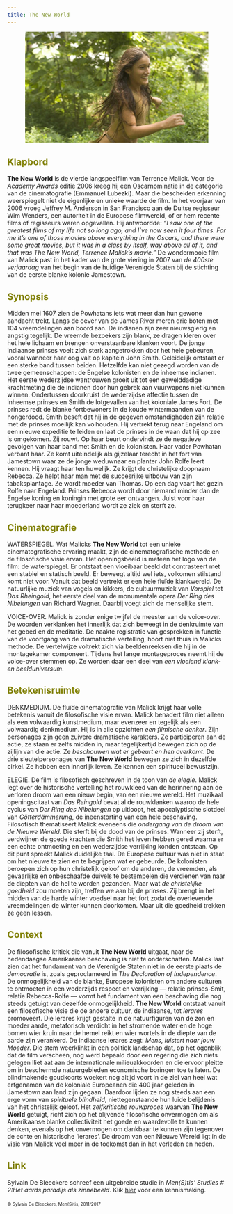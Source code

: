 ```yaml
---
title: The New World
---
```


<center>
<img src="newworldkl.jpg" >
</center>

<a name="KLA"></a>

## <font color="#808000">**Klapbord**</font>

**The New World** is de vierde langspeelfilm van Terrence Malick. Voor de _Academy Awards_ editie 2006 kreeg hij een Oscarnominatie in de categorie van de cinematografie (Emmanuel Lubezki). Maar die bescheiden erkenning weerspiegelt niet de eigenlijke en unieke waarde de film. In het voorjaar van 2006 vroeg Jeffrey M. Anderson in San Francisco aan de Duitse regisseur Wim Wenders, een autoriteit in de Europese filmwereld, of er hem recente films of regisseurs waren opgevallen. Hij antwoordde: _“I saw one of the greatest films of my life not so long ago, and I’ve now seen it four times. For me it’s one of those movies above everything in the Oscars, and there were some great movies, but it was in a class by itself, way above all of it, and that was The New World, Terrence Malick’s movie.”_ De wondermooie film van Malick past in het kader van de grote viering in 2007 van _de 400ste verjaardag_ van het begin van de huidige Verenigde Staten bij de stichting van de eerste blanke kolonie Jamestown.

<a name="SYN"></a>

## <font color="#808000">**Synopsis**</font>

Midden mei 1607 zien de Powhatans iets wat meer dan hun gewone aandacht trekt. Langs de oever van de James River meren drie boten met 104 vreemdelingen aan boord aan. De indianen zijn zeer nieuwsgierig en angstig tegelijk. De vreemde bezoekers zijn blank, ze dragen kleren over het hele lichaam en brengen onverstaanbare klanken voort. De jonge indiaanse prinses voelt zich sterk aangetrokken door het hele gebeuren, vooral wanneer haar oog valt op kapitein John Smith. Geleidelijk ontstaat er een sterke band tussen beiden. Hetzelfde kan niet gezegd worden van de twee gemeenschappen: de Engelse kolonisten en de inheemse indianen. Het eerste wederzijdse wantrouwen groeit uit tot een gewelddadige krachtmeting die de indianen door hun gebrek aan vuurwapens niet kunnen winnen. Ondertussen doorkruist de wederzijdse affectie tussen de inheemse prinses en Smith de lotgevallen van het koloniale James Fort. De prinses redt de blanke fortbewoners in de koude wintermaanden van de hongerdood. Smith beseft dat hij in de gegeven omstandigheden zijn relatie met de prinses moeilijk kan volhouden. Hij vertrekt terug naar Engeland om een nieuwe expeditie te leiden en laat de prinses in de waan dat hij op zee is omgekomen. Zij rouwt. Op haar beurt ondervindt ze de negatieve gevolgen van haar band met Smith en de kolonisten. Haar vader Powhatan verbant haar. Ze komt uiteindelijk als gijzelaar terecht in het fort van Jamestown waar ze de jonge weduwnaar en planter John Rolfe leert kennen. Hij vraagt haar ten huwelijk. Ze krijgt de christelijke doopnaam Rebecca. Ze helpt haar man met de succesrijke uitbouw van zijn tabaksplantage. Ze wordt moeder van Thomas. Op een dag vaart het gezin Rolfe naar Engeland. Prinses Rebecca wordt door niemand minder dan de Engelse koning en koningin met grote eer ontvangen. Juist voor haar terugkeer naar haar moederland wordt ze ziek en sterft ze.

<a name="CIN"></a>

## <font color="#808000">**Cinematografie**</font>

<span class="menstis">WATERSPIEGEL</span>. Wat Malicks **The New World** tot een unieke cinematografische ervaring maakt, zijn de cinematografische methode en de filosofische visie ervan. Het openingsbeeld is meteen het logo van de film: de waterspiegel. Er ontstaat een vloeibaar beeld dat contrasteert met een stabiel en statisch beeld. Er beweegt altijd wel iets, volkomen stilstand komt niet voor. Vanuit dat beeld vertrekt er een hele fluïde klankwereld. De natuurlijke muziek van vogels en kikkers, de cultuurmuziek van _Vorspiel_ tot _Das Rheingold_, het eerste deel van de monumentale opera _Der Ring des Nibelungen_ van Richard Wagner. Daarbij voegt zich de menselijke stem.

<span class="menstis">VOICE-OVER</span>. Malick is zonder enige twijfel de meester van de voice-over. De woorden verklanken het innerlijk dat zich beweegt in de denkruimte van het gebed en de meditatie. De naakte registratie van gesprekken in functie van de voortgang van de dramatische vertelling, hoort niet thuis in Malicks methode. De vertelwijze voltrekt zich via beeldenreeksen die hij in de montagekamer componeert. Tijdens het lange montageproces neemt hij de voice-over stemmen op. Ze worden daar een deel van _een vloeiend klank- en beelduniversum_.

<a name="BET"></a>

## <font color="#808000">**Betekenisruimte**</font>

<span class="menstis">DENKMEDIUM</span>. De fluïde cinematografie van Malick krijgt haar volle betekenis vanuit de filosofische visie ervan. Malick benadert film niet alleen als een volwaardig kunstmedium, maar evenzeer en tegelijk als een volwaardig denkmedium. Hij is in alle opzichten _een filmische denker_. Zijn personages zijn geen zuivere dramatische karakters. Ze participeren aan de actie, ze staan er zelfs midden in, maar tegelijkertijd bewegen zich op de zijlijn van die actie. Ze _beschouwen wat er gebeurt en hen overkomt_. De drie sleutelpersonages van **The New World**  bewegen ze zich in dezelfde cirkel. Ze hebben een innerlijk leven. Ze kennen een spiritueel bewustzijn.

<span class="menstis">ELEGIE</span>. De film is filosofisch geschreven in de toon van _de elegie_. Malick legt over de historische vertelling het rouwkleed van de herinnering aan de verloren droom van een nieuw begin, van een nieuwe wereld. Het muzikaal openingscitaat van _Das Reingold_ bevat al de rouwklanken waarop de hele cyclus van _Der Ring des Nibelungen_ op uitloopt, het apocalyptische slotdeel van _Götterdämmerung_, de ineenstorting van een hele beschaving. Filosofisch thematiseert Malick eveneens die _ondergang van de droom van de Nieuwe Wereld_. Die sterft bij de dood van de prinses. Wanneer zij sterft, verdwijnen de goede krachten die Smith het leven hebben gered waarna er een echte ontmoeting en een wederzijdse verrijking konden ontstaan. Op dit punt spreekt Malick duidelijke taal. De Europese cultuur was niet in staat om het nieuwe te zien en te begrijpen wat er gebeurde. De kolonisten beroepen zich op hun christelijk geloof om de anderen, de vreemden, als gevaarlijke en onbeschaafde duivels te bestempelen die verdienen van naar de diepten van de hel te worden gezonden. Maar wat _de christelijke goedheid_ zou moeten zijn, treffen we aan bij de prinses. Zij brengt in het midden van de harde winter voedsel naar het fort zodat de overlevende vreemdelingen de winter kunnen doorkomen. Maar uit die goedheid trekken ze geen lessen.

<a name="CON"></a>

## <font color="#808000">**Context**</font>

De filosofische kritiek die vanuit **The New World** uitgaat, naar de hedendaagse Amerikaanse beschaving is niet te onderschatten. Malick laat zien dat het fundament van de Verenigde Staten niet in de eerste plaats de _democratie_ is, zoals geproclameerd in _The Declaration of Independence_. De onmogelijkheid van de blanke, Europese kolonisten om andere culturen te ontmoeten in een wederzijds respect en verrijking ― relatie prinses-Smit, relatie Rebecca-Rolfe ― vormt het fundament van een beschaving die nog steeds getuigt van dezelfde onmogelijkheid. **The New World** ontstaat vanuit een filosofische visie die de andere cultuur, de indiaanse, tot _lerares_ promoveert. Die lerares krijgt gestalte in de natuurfiguren van de zon en moeder aarde, metaforisch verdicht in het stromende water en de hoge bomen wier kruin naar de hemel reikt en wier wortels in de diepte van de aarde zijn verankerd. De indiaanse lerares zegt: _Mens, luistert naar jouw Moeder_. Die stem weerklinkt in een politiek landschap dat, op het ogenblik dat de film verscheen, nog werd bepaald door een regering die zich niets gelegen lliet aat aan de internationale milieuakkoorden en die ervoor pleitte om in beschermde natuurgebieden economische boringen toe te laten. De blindmakende goudkoorts woekert nog altijd voort in de ziel van heel wat erfgenamen van de koloniale Europeanen die 400 jaar geleden in Jamestown aan land zijn gegaan. Daardoor lijden ze nog steeds aan een erge vorm van _spirituele blindheid_, niettegenstaande hun luide belijdenis van het christelijk geloof. Het _zelfkritische rouwproces_ waarvan **The New World** getuigt, richt zich op het blijvende filosofische onvermogen om als Amerikaanse blanke collectiviteit het goede en waardevolle te kunnen denken, evenals op het onvermogen om dankbaar te kunnen zijn tegenover de echte en historische ‘lerares’. De droom van een Nieuwe Wereld ligt in de visie van Malick veel meer in de toekomst dan in het verleden en heden.

<a name="LIN"></a>

## <font color="#808000">**Link**</font>

Sylvain De Bleeckere schreef een uitgebreide studie in _Men(S)tis’ Studies # 2:Het aards paradijs als zinnebeeld_. Klik [hier](http://www.menstis.be/blog/) voor een kennismaking. 

<font size="-2">© Sylvain De Bleeckere, Men(S)tis, 2011/2017</font>

